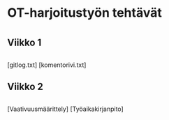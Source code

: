 # OT-harjoitustyön tehtävät <h1>
## Viikko 1 <h2>
[gitlog.txt]
[komentorivi.txt]

## Viikko 2 <h2>
[Vaativuusmäärittely]
[Työaikakirjanpito]
